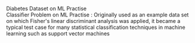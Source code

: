  Diabetes Dataset on ML Practise \
 Classifier Problem on ML Practise : Originally used as an example data set on which Fisher's linear discriminant analysis was applied, it became a typical test case for many statistical classification techniques in machine learning such as support vector machines



 
